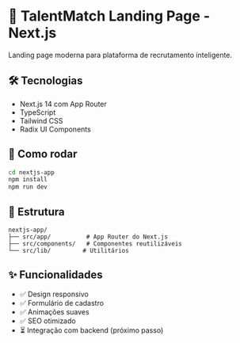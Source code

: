 # 🚀 TalentMatch Landing Page - Next.js

Landing page moderna para plataforma de recrutamento inteligente.

## 🛠️ Tecnologias
- Next.js 14 com App Router
- TypeScript
- Tailwind CSS
- Radix UI Components

## 🚀 Como rodar

```bash
cd nextjs-app
npm install
npm run dev
```

## 📁 Estrutura
```
nextjs-app/
├── src/app/          # App Router do Next.js
├── src/components/   # Componentes reutilizáveis
└── src/lib/         # Utilitários
```

## ✨ Funcionalidades
- ✅ Design responsivo
- ✅ Formulário de cadastro
- ✅ Animações suaves
- ✅ SEO otimizado
- ⏳ Integração com backend (próximo passo)
